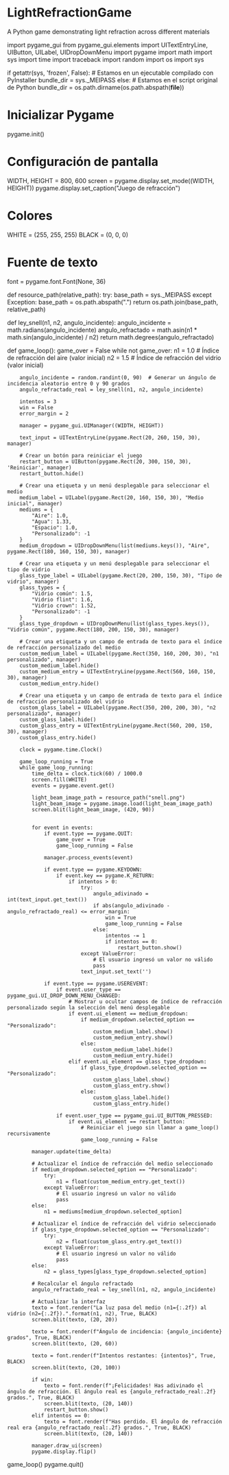# LightRefractionGame
A Python game demonstrating light refraction across different materials

import pygame_gui
from pygame_gui.elements import UITextEntryLine, UIButton, UILabel, UIDropDownMenu
import pygame
import math
import sys
import time
import traceback
import random
import os
import sys

if getattr(sys, 'frozen', False):
    # Estamos en un ejecutable compilado con PyInstaller
    bundle_dir = sys._MEIPASS
else:
    # Estamos en el script original de Python
    bundle_dir = os.path.dirname(os.path.abspath(__file__))


# Inicializar Pygame
pygame.init()

# Configuración de pantalla
WIDTH, HEIGHT = 800, 600
screen = pygame.display.set_mode((WIDTH, HEIGHT))
pygame.display.set_caption("Juego de refracción")

# Colores
WHITE = (255, 255, 255)
BLACK = (0, 0, 0)

# Fuente de texto
font = pygame.font.Font(None, 36)

def resource_path(relative_path):
    try:
        base_path = sys._MEIPASS
    except Exception:
        base_path = os.path.abspath(".")
    return os.path.join(base_path, relative_path)


def ley_snell(n1, n2, angulo_incidente):
    angulo_incidente = math.radians(angulo_incidente)
    angulo_refractado = math.asin(n1 * math.sin(angulo_incidente) / n2)
    return math.degrees(angulo_refractado)

def game_loop():
    game_over = False
    while not game_over:
        n1 = 1.0  # Índice de refracción del aire (valor inicial)
        n2 = 1.5  # Índice de refracción del vidrio (valor inicial)

        angulo_incidente = random.randint(0, 90)  # Generar un ángulo de incidencia aleatorio entre 0 y 90 grados
        angulo_refractado_real = ley_snell(n1, n2, angulo_incidente)

        intentos = 3
        win = False
        error_margin = 2

        manager = pygame_gui.UIManager((WIDTH, HEIGHT))

        text_input = UITextEntryLine(pygame.Rect(20, 260, 150, 30), manager)

        # Crear un botón para reiniciar el juego
        restart_button = UIButton(pygame.Rect(20, 300, 150, 30), 'Reiniciar', manager)
        restart_button.hide()

        # Crear una etiqueta y un menú desplegable para seleccionar el medio
        medium_label = UILabel(pygame.Rect(20, 160, 150, 30), "Medio inicial", manager)
        mediums = {
            "Aire": 1.0,
            "Agua": 1.33,
            "Espacio": 1.0,
            "Personalizado": -1
        }
        medium_dropdown = UIDropDownMenu(list(mediums.keys()), "Aire", pygame.Rect(180, 160, 150, 30), manager)

        # Crear una etiqueta y un menú desplegable para seleccionar el tipo de vidrio
        glass_type_label = UILabel(pygame.Rect(20, 200, 150, 30), "Tipo de vidrio", manager)
        glass_types = {
            "Vidrio común": 1.5,
            "Vidrio flint": 1.6,
            "Vidrio crown": 1.52,
            "Personalizado": -1
        }
        glass_type_dropdown = UIDropDownMenu(list(glass_types.keys()), "Vidrio común", pygame.Rect(180, 200, 150, 30), manager)

        # Crear una etiqueta y un campo de entrada de texto para el índice de refracción personalizado del medio
        custom_medium_label = UILabel(pygame.Rect(350, 160, 200, 30), "n1 personalizado", manager)
        custom_medium_label.hide()
        custom_medium_entry = UITextEntryLine(pygame.Rect(560, 160, 150, 30), manager)
        custom_medium_entry.hide()

        # Crear una etiqueta y un campo de entrada de texto para el índice de refracción personalizado del vidrio
        custom_glass_label = UILabel(pygame.Rect(350, 200, 200, 30), "n2 personalizado", manager)
        custom_glass_label.hide()
        custom_glass_entry = UITextEntryLine(pygame.Rect(560, 200, 150, 30), manager)
        custom_glass_entry.hide()

        clock = pygame.time.Clock()

        game_loop_running = True
        while game_loop_running:
            time_delta = clock.tick(60) / 1000.0
            screen.fill(WHITE)
            events = pygame.event.get()

            light_beam_image_path = resource_path("snell.png")
            light_beam_image = pygame.image.load(light_beam_image_path)
            screen.blit(light_beam_image, (420, 90))


            for event in events:
                if event.type == pygame.QUIT:
                    game_over = True
                    game_loop_running = False

                manager.process_events(event)

                if event.type == pygame.KEYDOWN:
                    if event.key == pygame.K_RETURN:
                        if intentos > 0:
                            try:
                                angulo_adivinado = int(text_input.get_text())
                                if abs(angulo_adivinado - angulo_refractado_real) <= error_margin:
                                    win = True
                                    game_loop_running = False
                                else:
                                    intentos -= 1
                                    if intentos == 0:
                                        restart_button.show()
                            except ValueError:
                                # El usuario ingresó un valor no válido
                                pass
                            text_input.set_text('')

                if event.type == pygame.USEREVENT:
                    if event.user_type == pygame_gui.UI_DROP_DOWN_MENU_CHANGED:
                        # Mostrar u ocultar campos de índice de refracción personalizado según la selección del menú desplegable
                        if event.ui_element == medium_dropdown:
                            if medium_dropdown.selected_option == "Personalizado":
                                custom_medium_label.show()
                                custom_medium_entry.show()
                            else:
                                custom_medium_label.hide()
                                custom_medium_entry.hide()
                        elif event.ui_element == glass_type_dropdown:
                            if glass_type_dropdown.selected_option == "Personalizado":
                                custom_glass_label.show()
                                custom_glass_entry.show()
                            else:
                                custom_glass_label.hide()
                                custom_glass_entry.hide()

                    if event.user_type == pygame_gui.UI_BUTTON_PRESSED:
                        if event.ui_element == restart_button:
                            # Reiniciar el juego sin llamar a game_loop() recursivamente
                            game_loop_running = False

            manager.update(time_delta)

            # Actualizar el índice de refracción del medio seleccionado
            if medium_dropdown.selected_option == "Personalizado":
                try:
                    n1 = float(custom_medium_entry.get_text())
                except ValueError:
                    # El usuario ingresó un valor no válido
                    pass
            else:
                n1 = mediums[medium_dropdown.selected_option]

            # Actualizar el índice de refracción del vidrio seleccionado
            if glass_type_dropdown.selected_option == "Personalizado":
                try:
                    n2 = float(custom_glass_entry.get_text())
                except ValueError:
                    # El usuario ingresó un valor no válido
                    pass
            else:
                n2 = glass_types[glass_type_dropdown.selected_option]

            # Recalcular el ángulo refractado
            angulo_refractado_real = ley_snell(n1, n2, angulo_incidente)

            # Actualizar la interfaz
            texto = font.render("La luz pasa del medio (n1={:.2f}) al vidrio (n2={:.2f}).".format(n1, n2), True, BLACK)
            screen.blit(texto, (20, 20))

            texto = font.render(f"Ángulo de incidencia: {angulo_incidente} grados", True, BLACK)
            screen.blit(texto, (20, 60))

            texto = font.render(f"Intentos restantes: {intentos}", True, BLACK)
            screen.blit(texto, (20, 100))

            if win:
                texto = font.render(f"¡Felicidades! Has adivinado el ángulo de refracción. El ángulo real es {angulo_refractado_real:.2f} grados.", True, BLACK)
                screen.blit(texto, (20, 140))
                restart_button.show()
            elif intentos == 0:
                texto = font.render(f"Has perdido. El ángulo de refracción real era {angulo_refractado_real:.2f} grados.", True, BLACK)
                screen.blit(texto, (20, 140))

            manager.draw_ui(screen)
            pygame.display.flip()

game_loop()
pygame.quit()
